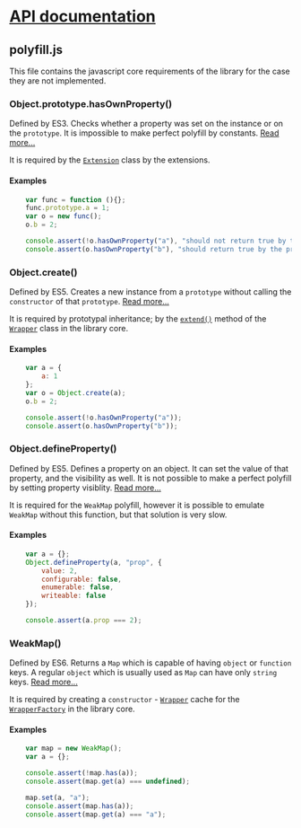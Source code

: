 # [API documentation](../index.md)

## polyfill.js

This file contains the javascript core requirements of the library for the case they are not implemented.

### <a name="hasOwnProperty"></a>Object.prototype.hasOwnProperty()

Defined by ES3. Checks whether a property was set on the instance or on the `prototype`. It is impossible to make perfect polyfill by constants.
[Read more...](https://developer.mozilla.org/en-US/docs/Web/JavaScript/Reference/Global_Objects/Object/hasOwnProperty)

It is required by the [`Extension`](../inheritance-extension/Extension.md) class by the extensions.

#### Examples

```js
    var func = function (){};
    func.prototype.a = 1;
    var o = new func();
    o.b = 2;

    console.assert(!o.hasOwnProperty("a"), "should not return true by the property set on the prototype");
    console.assert(o.hasOwnProperty("b"), "should return true by the property set on the instance");
```

### <a name="create"></a>Object.create()

Defined by ES5. Creates a new instance from a `prototype` without calling the `constructor` of that `prototype`.
[Read more...](https://developer.mozilla.org/en-US/docs/Web/JavaScript/Reference/Global_Objects/Object/create)

It is required by prototypal inheritance; by the [`extend()`](../inheritance/Wrapper.md#extend) method of the [`Wrapper`](../inheritance/Wrapper.md) class in the library core.

#### Examples

```js
    var a = {
        a: 1
    };
    var o = Object.create(a);
    o.b = 2;

    console.assert(!o.hasOwnProperty("a"));
    console.assert(o.hasOwnProperty("b"));
```

### <a name="defineProperty"></a>Object.defineProperty()

Defined by ES5. Defines a property on an object. It can set the value of that property, and the visibility as well. It is not possible to make a perfect polyfill by setting property visiblity.
[Read more...](https://developer.mozilla.org/en-US/docs/Web/JavaScript/Reference/Global_Objects/Object/defineProperty)

It is required for the `WeakMap` polyfill, however it is possible to emulate `WeakMap` without this function, but that solution is very slow.

#### Examples

```js
    var a = {};
    Object.defineProperty(a, "prop", {
        value: 2,
        configurable: false,
        enumerable: false,
        writeable: false
    });

    console.assert(a.prop === 2);
```

### <a name="WeakMap"></a>WeakMap()

Defined by ES6. Returns a `Map` which is capable of having `object` or `function` keys.
A regular `object` which is usually used as `Map` can have only `string` keys.
[Read more...](https://developer.mozilla.org/en-US/docs/Web/JavaScript/Reference/Global_Objects/WeakMap)

It is required by creating a `constructor` - [`Wrapper`](../inheritance/Wrapper.md) cache for the [`WrapperFactory`](../inheritance/WrapperFactory.md) in the library core.

#### Examples

```js
    var map = new WeakMap();
    var a = {};

    console.assert(!map.has(a));
    console.assert(map.get(a) === undefined);

    map.set(a, "a");
    console.assert(map.has(a));
    console.assert(map.get(a) === "a");
```
